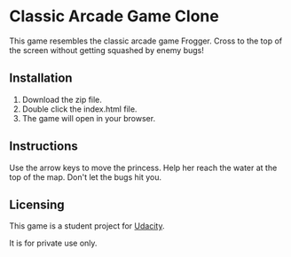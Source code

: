 # Classic Arcade Game Clone

This game resembles the classic arcade game Frogger. Cross to the top of the screen without getting squashed by enemy bugs!

## Installation

1. Download the zip file.
2. Double click the index.html file.
3. The game will open in your browser.

## Instructions

Use the arrow keys to move the princess. Help her reach the water at the top of the map. Don't let the bugs hit you.

## Licensing

This game is a student project for [Udacity](www.udacity.com).

It is for private use only.

